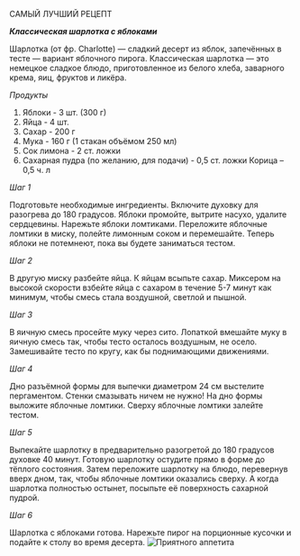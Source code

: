 САМЫЙ ЛУЧШИЙ РЕЦЕПТ

**_Классическая шарлотка с яблоками_**

Шарлотка (от фр. Charlotte) — сладкий десерт из яблок, запечённых в тесте — вариант яблочного пирога. Классическая шарлотка — это немецкое сладкое блюдо, приготовленное из белого хлеба, заварного крема, яиц, фруктов и ликёра.

_Продукты_

1. Яблоки - 3 шт. (300 г)
2. Яйца - 4 шт.
3. Сахар - 200 г
4. Мука - 160 г (1 стакан объёмом 250 мл)
5. Сок лимона - 2 ст. ложки
6. Сахарная пудра (по желанию, для подачи) - 0,5 ст. ложки
Корица – 0,5 ч. л

*Шаг 1*

Подготовьте необходимые ингредиенты.
Включите духовку для разогрева до 180 градусов.
Яблоки промойте, вытрите насухо, удалите сердцевины. Нарежьте яблоки ломтиками. 
Переложите яблочные ломтики в миску, полейте лимонным соком и перемешайте. Теперь яблоки не потемнеют, пока вы будете заниматься тестом.

*Шаг 2*

В другую миску разбейте яйца. К яйцам всыпьте сахар. Миксером на высокой скорости взбейте яйца с сахаром в течение 5-7 минут как минимум, чтобы смесь стала воздушной, светлой и пышной.

*Шаг 3*

В яичную смесь просейте муку через сито. 
Лопаткой вмешайте муку в яичную смесь так, чтобы тесто осталось воздушным, не осело. Замешивайте тесто по кругу, как бы поднимающими движениями.

*Шаг 4*

Дно разъёмной формы для выпечки диаметром 24 см выстелите пергаментом. Стенки смазывать ничем не нужно! На дно формы выложите яблочные ломтики. Сверху яблочные ломтики залейте тестом.

*Шаг 5*

Выпекайте шарлотку в предварительно разогретой до 180 градусов духовке 40 минут. Готовую шарлотку остудите прямо в форме до тёплого состояния.
Затем переложите шарлотку на блюдо, перевернув вверх дном, так, чтобы яблочные ломтики оказались сверху. А когда шарлотка полностью остынет, посыпьте её поверхность сахарной пудрой.

*Шаг 6*

Шарлотка с яблоками готова. Нарежьте пирог на порционные кусочки и подайте к столу во время десерта. ![Приятного аппетита](pirog.jpg)

